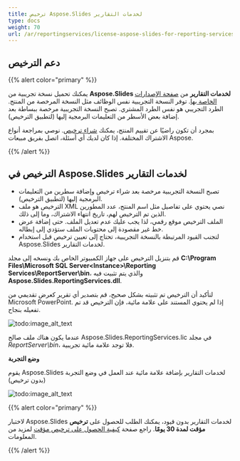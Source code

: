 ```yaml
---
title: ترخيص Aspose.Slides لخدمات التقارير
type: docs
weight: 70
url: /ar/reportingservices/license-aspose-slides-for-reporting-services/
---
```


## **دعم الترخيص**
{{% alert color="primary" %}} 

يمكنك تحميل نسخة تجريبية من **Aspose.Slides لخدمات التقارير** من [صفحة الإصدارات الخاصة بها](https://releases.aspose.com/slides/reportingservices/). توفر النسخة التجريبية نفس الوظائف مثل النسخة المرخصة من المنتج. الطرد التجريبي هو نفس الطرد المشتري. تصبح النسخة التجريبية مرخصة ببساطة بعد إضافة بعض الأسطر من التعليمات البرمجية إليها (لتطبيق الترخيص).

بمجرد أن تكون راضيًا عن تقييم المنتج، يمكنك [شراء ترخيص](https://purchase.aspose.com/buy). نوصي بمراجعة أنواع الاشتراك المختلفة. إذا كان لديك أي أسئلة، اتصل بفريق مبيعات Aspose.

{{% /alert %}} 

## **الترخيص في Aspose.Slides لخدمات التقارير**

* تصبح النسخة التجريبية مرخصة بعد شراء ترخيص وإضافة سطرين من التعليمات البرمجية إليها (لتطبيق الترخيص).
* الترخيص هو ملف XML نصي يحتوي على تفاصيل مثل اسم المنتج، عدد المطورين الذين تم الترخيص لهم، تاريخ انتهاء الاشتراك، وما إلى ذلك.
* الملف الترخيص موقع رقمي، لذا يجب عليك عدم تعديل الملف. حتى إضافة عرض خط غير مقصودة إلى محتويات الملف ستؤدي إلى إبطاله.
* لتجنب القيود المرتبطة بالنسخة التجريبية، تحتاج إلى تعيين ترخيص قبل استخدام Aspose.Slides لخدمات التقارير.

قم بتنزيل الترخيص على جهاز الكمبيوتر الخاص بك ونسخه إلى مجلد **C:\Program Files\Microsoft SQL Server\<Instance>\Reporting Services\ReportServer\bin**، والذي يتم تثبيت فيه **Aspose.Slides.ReportingServices.dll**.

لتأكيد أن الترخيص تم تثبيته بشكل صحيح، قم بتصدير أي تقرير كعرض تقديمي من Microsoft PowerPoint. إذا لم يحتوي المستند على علامة مائية، فإن الترخيص قد تم تفعيله بنجاح.

![todo:image_alt_text](license-aspose-slides-for-reporting-services_1.png)

عندما يكون هناك ملف صالح Aspose.Slides.ReportingServices.lic في مجلد *ReportServer\bin*، فلا توجد علامة مائية تجريبية.

**وضع التجربة**

يقوم Aspose.Slides لخدمات التقارير بإضافة علامة مائية عند العمل في وضع التجربة (بدون ترخيص)

![todo:image_alt_text](license-aspose-slides-for-reporting-services_2.png)

{{% alert color="primary" %}} 

لاختبار Aspose.Slides لخدمات التقارير بدون قيود، يمكنك الطلب للحصول على **ترخيص مؤقت لمدة 30 يومًا**. راجع صفحة [كيفية الحصول على ترخيص مؤقت](https://purchase.aspose.com/temporary-license) لمزيد من المعلومات.

{{% /alert %}}